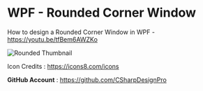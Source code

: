 # WPF - Rounded Corner Window 


How to design a Rounded Corner Window in WPF - https://youtu.be/tfBem6AWZKo

![Rounded Thumbnail](https://user-images.githubusercontent.com/55704859/179337362-246b7a4d-77a1-48dc-986a-0d0f2cb60886.jpg)

Icon Credits : https://icons8.com/icons

<b>GitHub Account</b> : https://github.com/CSharpDesignPro
